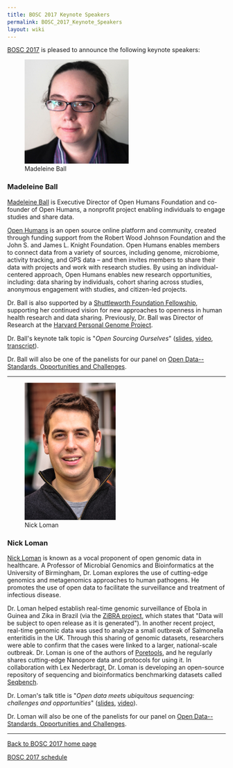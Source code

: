 ```yaml
---
title: BOSC 2017 Keynote Speakers
permalink: BOSC_2017_Keynote_Speakers
layout: wiki
---
```


[BOSC 2017](BOSC_2017 "wikilink") is pleased to announce the following
keynote speakers:

<figure>
<img src="Madeleine-Ball.jpg" title="Madeleine Ball" width="240" />
<figcaption>Madeleine Ball</figcaption>
</figure>

### Madeleine Ball

[Madeleine Ball](http://www.madeleineball.net/) is Executive Director of
Open Humans Foundation and co-founder of Open Humans, a nonprofit
project enabling individuals to engage studies and share data.

[Open Humans](https://www.openhumans.org/) is an open source online
platform and community, created through funding support from the Robert
Wood Johnson Foundation and the John S. and James L. Knight Foundation.
Open Humans enables members to connect data from a variety of sources,
including genome, microbiome, activity tracking, and GPS data – and then
invites members to share their data with projects and work with research
studies. By using an individual-centered approach, Open Humans enables
new research opportunities, including: data sharing by individuals,
cohort sharing across studies, anonymous engagement with studies, and
citizen-led projects.

Dr. Ball is also supported by a [Shuttleworth Foundation
Fellowship](https://shuttleworthfoundation.org/about/), supporting her
continued vision for new approaches to openness in human health research
and data sharing. Previously, Dr. Ball was Director of Research at the
[Harvard Personal Genome
Project](http://www.personalgenomes.org/harvard/).

Dr. Ball's keynote talk topic is "*Open Sourcing Ourselves*"
([slides](https://f1000research.com/slides/6-1255),
[video](https://youtu.be/PXBxZCfvMXI),
[transcript](http://www.madeleineball.net/open-sourcing-ourselves/)).

Dr. Ball will also be one of the panelists for our panel on [ Open
Data--Standards, Opportunities and
Challenges](BOSC_2017_Panel "wikilink").

------------------------------------------------------------------------

<figure>
<img src="NickLoman.jpg" title="Nick Loman" width="210" />
<figcaption>Nick Loman</figcaption>
</figure>

### Nick Loman

[Nick Loman](http://lab.loman.net/about/) is known as a vocal proponent
of open genomic data in healthcare. A Professor of Microbial Genomics
and Bioinformatics at the University of Birmingham, Dr. Loman explores
the use of cutting-edge genomics and metagenomics approaches to human
pathogens. He promotes the use of open data to facilitate the
surveillance and treatment of infectious disease.

Dr. Loman helped establish real-time genomic surveillance of Ebola in
Guinea and Zika in Brazil (via the [ZiBRA
project](http://www.zibraproject.org/), which states that "Data will be
subject to open release as it is generated"). In another recent project,
real-time genomic data was used to analyze a small outbreak of
Salmonella enteritidis in the UK. Through this sharing of genomic
datasets, researchers were able to confirm that the cases were linked to
a larger, national-scale outbreak. Dr. Loman is one of the authors of
[Poretools](https://poretools.readthedocs.io/), and he regularly shares
cutting-edge Nanopore data and protocols for using it. In collaboration
with Lex Nederbragt, Dr. Loman is developing an open-source repository
of sequencing and bioinformatics benchmarking datasets called
[Seqbench](http://lab.loman.net/high-throughput%20sequencing/e.%20coli%20o104%20h4/genomics/2012/10/09/seqbench-a-useful-meta-resource-of-e-coli-sequence-reads/).

Dr. Loman's talk title is "*Open data meets ubiquitous sequencing:
challenges and opportunities*"
([slides](https://f1000research.com/slides/6-1266),
[video](https://youtu.be/6QmITGqDvjQ)).

Dr. Loman will also be one of the panelists for our panel on [ Open
Data--Standards, Opportunities and
Challenges](BOSC_2017_Panel "wikilink").

------------------------------------------------------------------------

[Back to BOSC 2017 home page](BOSC_2017 "wikilink")

[BOSC 2017 schedule](BOSC_2017_Schedule "wikilink")
